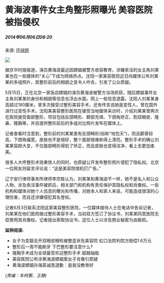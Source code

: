 # 黄海波事件女主角整形照曝光 美容医院被指侵权

##### 2014年06月06日08:20  
来源: [环球网](http://news.xinhuanet.com/photo/2014-06/05/c_126582489.htm)

![](http://www.people.com.cn/mediafile/pic/20140606/43/2756080241427488299.jpg)

据京华时报报道，演员黄海波最近因嫖娼被警方收容教育，涉嫌卖淫的女主角刘某某也在一些媒体的“关心”下成为网络热点。沈阳一家美容医院近日向媒体公布刘某某的多组照片，其整形前后的相貌之变令人咋舌，引发了公众质疑。

5月15日，正在北京一家饭店嫖娼的演员黄海波被警方当场抓获，随后嫖娼事件女主角刘某某的身份和相貌等信息也浮出水面。网上一些信息透露，沈阳人刘某某身高超过180厘米，曾多次接受过整形美容手术，还有传言说她是变性人，曾在国外进行过变性手术。沈阳某美容整形医院在接受当地媒体采访时，介绍刘某某曾两次在医院接受面部整形，项目包括反颌畸形、颞部充填、下颌角矫正、割双眼皮、隆鼻、隆胸等，并且提供整形前后的多组对比照片发布在媒体上。

记者查看时注意到，整形前的刘某某患有反颌畸形(俗称“地包天”)，而且颧骨较高，下颌角偏宽，皮肤也不是很好，整个面部很难称得上漂亮。整形手术的确让刘某某容颜大变，不仅面部畸形得到了矫正，而且皮肤也变得洁净，看上去更加柔美。

很多人大呼整形术效果惊人的同时，也质疑公开发布整形照片侵犯了隐私权。北京一位网友则留言评论说：“这是美容院借机打广告。”

辽宁安行律师事务所律师李宗胜认为，刘某某和黄海波不一样，她不是名人和公众人物，涉及卖淫事件被抓后，相关部门和机构有责任保护其隐私权和肖像权。一些机构和媒体对她个人信息的曝光和传播，对她本人和家人来说，可能造成很深的心理伤害，而且还涉嫌侵犯其名誉权。

记者6月3日联系沈阳这家美容整形医院，一位媒体接待人士在电话中告诉记者，刘某某在他们医院做过整形美容手术，当初双方签订了协议书，刘某某同意医院无偿使用其肖像权。记者提出索取协议书，这位人士以涉及商业秘密为由婉拒。

**延伸阅读:**

- 女子为变靓去开双眼皮眼睑被整歪状告美容院 虹口法院判院方赔偿1.6万元
- 整形后一周不能刷牙 下巴整形要注意什么?
- 隆胸手术成为全球最受欢迎整形手术 超越抽脂
- 美容医院公布涉黄海波嫖娼案女子肖像引质疑
- 黄海波嫖娼孙海英诚恳道歉：是我没教育好

_(责编：车柯蒙、王静)_